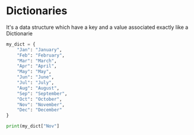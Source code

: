 # Dictionaries 
It's a data structure which have a key and a value associated exactly like a Dictionarie

```py
my_dict = { 
	"Jan": "January",
	"Feb": "February",
	"Mar": "March",
	"Apr": "April",
	"May": "May",
	"Jun": "June",
	"Jul": "July",
	"Aug": "August",
	"Sep": "September",
	"Oct": "October",
	"Nov": "November",
	"Dec": "December"	
}

print(my_dict["Nov"] 
```
